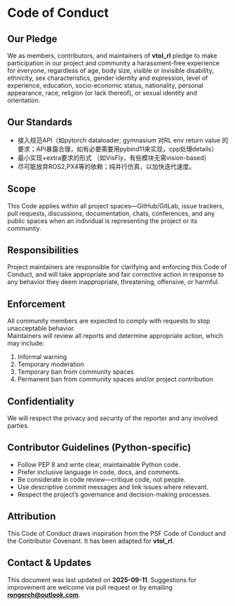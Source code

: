 # Code of Conduct

## Our Pledge
We as members, contributors, and maintainers of **vtol_rl** pledge to make participation in our project and community a harassment-free experience for everyone, regardless of age, body size, visible or invisible disability, ethnicity, sex characteristics, gender identity and expression, level of experience, education, socio-economic status, nationality, personal appearance, race, religion (or lack thereof), or sexual identity and orientation.

## Our Standards
- 接入规范API（如pytorch dataloader; gymnasium 对RL env return value 的要求；API暴露合理，如有必要需要用pybind11来实现，cpp处理details）
- 最小实现+extra要求的形式 （如VisFly，有些模块无需vision-based）
- 尽可能放弃ROS2,PX4等的依赖；纯并行仿真，以加快迭代速度。



## Scope
This Code applies within all project spaces—GitHub/GitLab, issue trackers, pull requests, discussions, documentation, chats, conferences, and any public spaces when an individual is representing the project or its community.

## Responsibilities
Project maintainers are responsible for clarifying and enforcing this Code of Conduct, and will take appropriate and fair corrective action in response to any behavior they deem inappropriate, threatening, offensive, or harmful.


## Enforcement
All community members are expected to comply with requests to stop unacceptable behavior.  
Maintainers will review all reports and determine appropriate action, which may include:

1. Informal warning  
2. Temporary moderation  
3. Temporary ban from community spaces  
4. Permanent ban from community spaces and/or project contribution


## Confidentiality
We will respect the privacy and security of the reporter and any involved parties.

## Contributor Guidelines (Python-specific)
- Follow PEP 8 and write clear, maintainable Python code.  
- Prefer inclusive language in code, docs, and comments.  
- Be considerate in code review—critique code, not people.  
- Use descriptive commit messages and link issues where relevant.  
- Respect the project’s governance and decision-making processes.

## Attribution
This Code of Conduct draws inspiration from the PSF Code of Conduct and the Contributor Covenant. It has been adapted for **vtol_rl**.

## Contact & Updates
This document was last updated on **2025-09-11**. Suggestions for improvement are welcome via pull request or by emailing **rongerch@outlook.com**.
